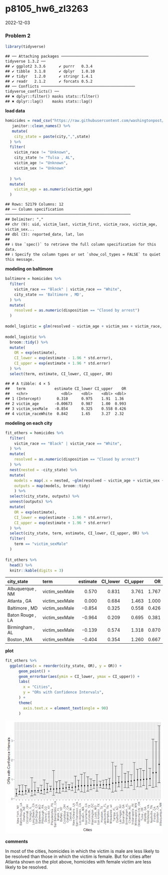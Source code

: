 p8105_hw6_zl3263
================
2022-12-03

### Problem 2

``` r
library(tidyverse)
```

    ## ── Attaching packages ─────────────────────────────────────── tidyverse 1.3.2 ──
    ## ✔ ggplot2 3.3.6      ✔ purrr   0.3.4 
    ## ✔ tibble  3.1.8      ✔ dplyr   1.0.10
    ## ✔ tidyr   1.2.0      ✔ stringr 1.4.1 
    ## ✔ readr   2.1.2      ✔ forcats 0.5.2 
    ## ── Conflicts ────────────────────────────────────────── tidyverse_conflicts() ──
    ## ✖ dplyr::filter() masks stats::filter()
    ## ✖ dplyr::lag()    masks stats::lag()

**load data**

``` r
homicides = read_csv("https://raw.githubusercontent.com/washingtonpost/data-homicides/master/homicide-data.csv")%>%
   janitor::clean_names() %>%
   mutate(
    city_state = paste(city,",",state)
  ) %>%
  filter(
    victim_race != "Unknown",
    city_state != "Tulsa , AL",
    victim_age != "Unknown",
    victim_sex != "Unknown"
    
  ) %>%
  mutate(
    victim_age = as.numeric(victim_age)
  ) 
```

    ## Rows: 52179 Columns: 12
    ## ── Column specification ────────────────────────────────────────────────────────
    ## Delimiter: ","
    ## chr (9): uid, victim_last, victim_first, victim_race, victim_age, victim_sex...
    ## dbl (3): reported_date, lat, lon
    ## 
    ## ℹ Use `spec()` to retrieve the full column specification for this data.
    ## ℹ Specify the column types or set `show_col_types = FALSE` to quiet this message.

**modeling on baltimore**

``` r
baltimore = homicides %>%
  filter(
    victim_race == "Black" | victim_race == "White",
    city_state == 'Baltimore , MD',
  ) %>%
  mutate(
    resolved = as.numeric(disposition == "Closed by arrest")
  )

model_logistic = glm(resolved ~ victim_age + victim_sex + victim_race, data = baltimore, family = binomial() )

model_logistic %>% 
  broom::tidy() %>% 
  mutate(
    OR = exp(estimate),
    CI_lower = exp(estimate - 1.96 * std.error),
    CI_upper = exp(estimate + 1.96 * std.error)
  ) %>%
  select(term, estimate, CI_lower, CI_upper, OR)
```

    ## # A tibble: 4 × 5
    ##   term             estimate CI_lower CI_upper    OR
    ##   <chr>               <dbl>    <dbl>    <dbl> <dbl>
    ## 1 (Intercept)       0.310      0.975    1.91  1.36 
    ## 2 victim_age       -0.00673    0.987    1.00  0.993
    ## 3 victim_sexMale   -0.854      0.325    0.558 0.426
    ## 4 victim_raceWhite  0.842      1.65     3.27  2.32

**modeling on each city**

``` r
fit_others = homicides %>%
  filter(
    victim_race == "Black" | victim_race == "White",
  ) %>%
  mutate(
    resolved = as.numeric(disposition == "Closed by arrest")
  ) %>%
  nest(nested = -city_state) %>% 
  mutate(
    models = map(.x = nested, ~glm(resolved ~ victim_age + victim_sex + victim_race, data = .x, family = binomial())),
    outputs = map(models, broom::tidy)
    ) %>%
  select(city_state, outputs) %>% 
  unnest(outputs) %>% 
  mutate(
    OR = exp(estimate),
    CI_lower = exp(estimate - 1.96 * std.error),
    CI_upper = exp(estimate + 1.96 * std.error)
  ) %>% 
  select(city_state, term, estimate, CI_lower, CI_upper, OR) %>%
  filter(
    term == "victim_sexMale"
  )

fit_others %>%
  head() %>%
  knitr::kable(digits = 3)
```

| city_state       | term           | estimate | CI_lower | CI_upper |    OR |
|:-----------------|:---------------|---------:|---------:|---------:|------:|
| Albuquerque , NM | victim_sexMale |    0.570 |    0.831 |    3.761 | 1.767 |
| Atlanta , GA     | victim_sexMale |    0.000 |    0.684 |    1.463 | 1.000 |
| Baltimore , MD   | victim_sexMale |   -0.854 |    0.325 |    0.558 | 0.426 |
| Baton Rouge , LA | victim_sexMale |   -0.964 |    0.209 |    0.695 | 0.381 |
| Birmingham , AL  | victim_sexMale |   -0.139 |    0.574 |    1.318 | 0.870 |
| Boston , MA      | victim_sexMale |   -0.404 |    0.354 |    1.260 | 0.667 |

**plot**

``` r
fit_others %>%
  ggplot(aes(x = reorder(city_state, OR), y = OR)) +
      geom_point() +
      geom_errorbar(aes(ymin = CI_lower, ymax = CI_upper)) +
      labs(
        x = "Cities",
        y = "ORs with Confidence Intervals",
      ) +
      theme(
        axis.text.x = element_text(angle = 90)
      )
```

![](p8105_hw6_zl3263_files/figure-gfm/unnamed-chunk-5-1.png)<!-- -->

**comments**

In most of the cities, homicides in which the victim is male are less
likely to be resolved than those in which the victim is female. But for
cities after Atlanta shown on the plot above, homicides with female
victim are less likely to be resolved.
